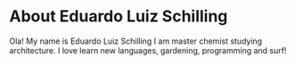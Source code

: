 # About Eduardo Luiz Schilling

Ola! My name is Eduardo Luiz Schilling I am master chemist studying architecture.
I love learn new languages, gardening, programming and surf!
 
